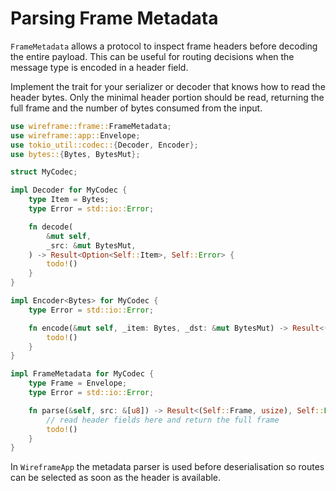 # Parsing Frame Metadata

`FrameMetadata` allows a protocol to inspect frame headers before decoding the
entire payload. This can be useful for routing decisions when the message type
is encoded in a header field.

Implement the trait for your serializer or decoder that knows how to read the
header bytes. Only the minimal header portion should be read, returning the
full frame and the number of bytes consumed from the input.

```rust
use wireframe::frame::FrameMetadata;
use wireframe::app::Envelope;
use tokio_util::codec::{Decoder, Encoder};
use bytes::{Bytes, BytesMut};

struct MyCodec;

impl Decoder for MyCodec {
    type Item = Bytes;
    type Error = std::io::Error;

    fn decode(
        &mut self,
        _src: &mut BytesMut,
    ) -> Result<Option<Self::Item>, Self::Error> {
        todo!()
    }
}

impl Encoder<Bytes> for MyCodec {
    type Error = std::io::Error;

    fn encode(&mut self, _item: Bytes, _dst: &mut BytesMut) -> Result<(), Self::Error> {
        todo!()
    }
}

impl FrameMetadata for MyCodec {
    type Frame = Envelope;
    type Error = std::io::Error;

    fn parse(&self, src: &[u8]) -> Result<(Self::Frame, usize), Self::Error> {
        // read header fields here and return the full frame
        todo!()
    }
}
```

In `WireframeApp` the metadata parser is used before deserialisation so routes
can be selected as soon as the header is available.
